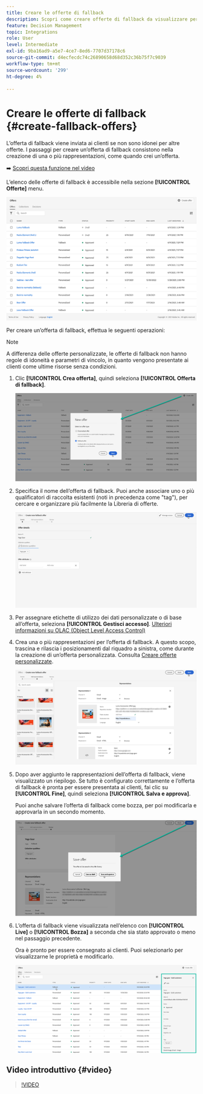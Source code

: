 ```yaml
---
title: Creare le offerte di fallback
description: Scopri come creare offerte di fallback da visualizzare per i clienti che non sono idonei per nessuna offerta
feature: Decision Management
topic: Integrations
role: User
level: Intermediate
exl-id: 9ba16ad9-a5e7-4ce7-8ed6-7707d37178c6
source-git-commit: d4ecfecdc74c26890658d68d352c36b75f7c9039
workflow-type: tm+mt
source-wordcount: '299'
ht-degree: 4%

---
```


# Creare le offerte di fallback {#create-fallback-offers}

L’offerta di fallback viene inviata ai clienti se non sono idonei per altre offerte. I passaggi per creare un’offerta di fallback consistono nella creazione di una o più rappresentazioni, come quando crei un’offerta.

➡️ [Scopri questa funzione nel video](#video)

L’elenco delle offerte di fallback è accessibile nella sezione **[!UICONTROL Offerte]** menu.

![](../assets/offers_list.png)

Per creare un’offerta di fallback, effettua le seguenti operazioni:

>[!NOTE]
>
>A differenza delle offerte personalizzate, le offerte di fallback non hanno regole di idoneità e parametri di vincolo, in quanto vengono presentate ai clienti come ultime risorse senza condizioni.

1. Clic **[!UICONTROL Crea offerta]**, quindi seleziona **[!UICONTROL Offerta di fallback]**.

   ![](../assets/create_fallback.png)

1. Specifica il nome dell’offerta di fallback. Puoi anche associare uno o più qualificatori di raccolta esistenti (noti in precedenza come &quot;tag&quot;), per cercare e organizzare più facilmente la Libreria di offerte.

   ![](../assets/fallback_details.png)

1. Per assegnare etichette di utilizzo dei dati personalizzate o di base all’offerta, seleziona **[!UICONTROL Gestisci accesso]**. [Ulteriori informazioni su OLAC (Object Level Access Control)](../../administration/object-based-access.md)

1. Crea una o più rappresentazioni per l’offerta di fallback. A questo scopo, trascina e rilascia i posizionamenti dal riquadro a sinistra, come durante la creazione di un’offerta personalizzata. Consulta [Creare offerte personalizzate](../offer-library/creating-personalized-offers.md).

   ![](../assets/fallback_content.png)

1. Dopo aver aggiunto le rappresentazioni dell’offerta di fallback, viene visualizzato un riepilogo. Se tutto è configurato correttamente e l’offerta di fallback è pronta per essere presentata ai clienti, fai clic su **[!UICONTROL Fine]**, quindi seleziona **[!UICONTROL Salva e approva]**.

   Puoi anche salvare l’offerta di fallback come bozza, per poi modificarla e approvarla in un secondo momento.

   ![](../assets/fallback_review.png)

1. L’offerta di fallback viene visualizzata nell’elenco con **[!UICONTROL Live]** o **[!UICONTROL Bozza]** a seconda che sia stato approvato o meno nel passaggio precedente.

   Ora è pronto per essere consegnato ai clienti. Puoi selezionarlo per visualizzarne le proprietà e modificarlo. <!-- no suppression? -->

   ![](../assets/fallback_created.png)

## Video introduttivo {#video}

>[!VIDEO](https://video.tv.adobe.com/v/329383?quality=12)

